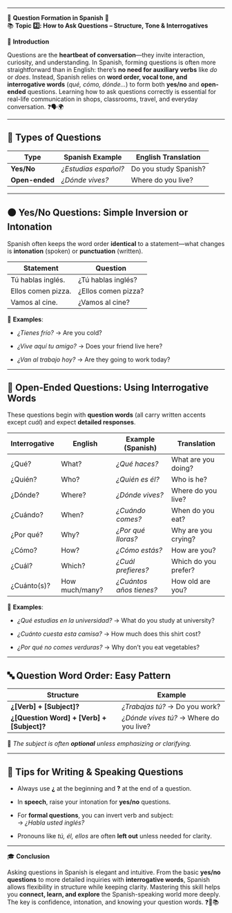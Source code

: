 
---
🌟 **Question Formation in Spanish** 🌟  
📚 **Topic 2️⃣: How to Ask Questions – Structure, Tone & Interrogatives**

📘 **Introduction**

Questions are the **heartbeat of conversation**—they invite interaction, curiosity, and understanding. In Spanish, forming questions is often more straightforward than in English: there’s **no need for auxiliary verbs** like _do_ or _does_. Instead, Spanish relies on **word order, vocal tone, and interrogative words** (_qué, cómo, dónde..._) to form both **yes/no** and **open-ended** questions. Learning how to ask questions correctly is essential for real-life communication in shops, classrooms, travel, and everyday conversation. ❓🗣️🌍

---

## 🔁 **Types of Questions**

|Type|Spanish Example|English Translation|
|---|---|---|
|**Yes/No**|_¿Estudias español?_|Do you study Spanish?|
|**Open-ended**|_¿Dónde vives?_|Where do you live?|

---

## 🟠 **Yes/No Questions: Simple Inversion or Intonation**

Spanish often keeps the word order **identical** to a statement—what changes is **intonation** (spoken) or **punctuation** (written).

|Statement|Question|
|---|---|
|Tú hablas inglés.|¿Tú hablas inglés?|
|Ellos comen pizza.|¿Ellos comen pizza?|
|Vamos al cine.|¿Vamos al cine?|

📝 **Examples**:

- _¿Tienes frío?_ → Are you cold?
    
- _¿Vive aquí tu amigo?_ → Does your friend live here?
    
- _¿Van al trabajo hoy?_ → Are they going to work today?
    

---

## 🔵 **Open-Ended Questions: Using Interrogative Words**

These questions begin with **question words** (all carry written accents except _cuál_) and expect **detailed responses**.

|Interrogative|English|Example (Spanish)|Translation|
|---|---|---|---|
|¿Qué?|What?|_¿Qué haces?_|What are you doing?|
|¿Quién?|Who?|_¿Quién es él?_|Who is he?|
|¿Dónde?|Where?|_¿Dónde vives?_|Where do you live?|
|¿Cuándo?|When?|_¿Cuándo comes?_|When do you eat?|
|¿Por qué?|Why?|_¿Por qué lloras?_|Why are you crying?|
|¿Cómo?|How?|_¿Cómo estás?_|How are you?|
|¿Cuál?|Which?|_¿Cuál prefieres?_|Which do you prefer?|
|¿Cuánto(s)?|How much/many?|_¿Cuántos años tienes?_|How old are you?|

📝 **Examples**:

- _¿Qué estudias en la universidad?_ → What do you study at university?
    
- _¿Cuánto cuesta esta camisa?_ → How much does this shirt cost?
    
- _¿Por qué no comes verduras?_ → Why don’t you eat vegetables?
    

---

## 🔤 **Question Word Order: Easy Pattern**

|Structure|Example|
|---|---|
|**¿[Verb] + [Subject]?**|_¿Trabajas tú?_ → Do you work?|
|**¿[Question Word] + [Verb] + [Subject]?**|_¿Dónde vives tú?_ → Where do you live?|

📌 _The subject is often **optional** unless emphasizing or clarifying._

---

## 🧠 **Tips for Writing & Speaking Questions**

- Always use **¿** at the beginning and **?** at the end of a question.
    
- In **speech**, raise your intonation for **yes/no** questions.
    
- For **formal questions**, you can invert verb and subject:  
    → _¿Habla usted inglés?_
    
- Pronouns like _tú, él, ellos_ are often **left out** unless needed for clarity.
    

---

🎓 **Conclusion**

Asking questions in Spanish is elegant and intuitive. From the basic **yes/no questions** to more detailed inquiries with **interrogative words**, Spanish allows flexibility in structure while keeping clarity. Mastering this skill helps you **connect, learn, and explore** the Spanish-speaking world more deeply. The key is confidence, intonation, and knowing your question words. ❓🧭📚